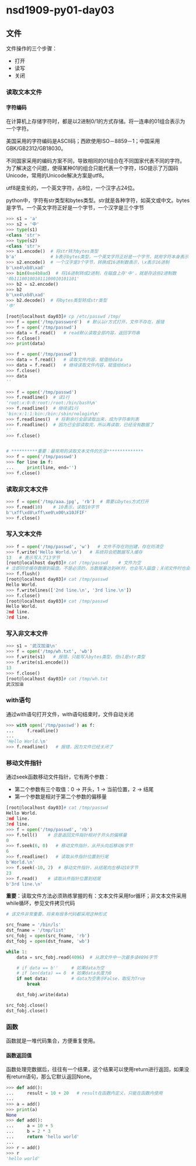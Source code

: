 # nsd1909-py01-day03

## 文件

文件操作的三个步骤：

- 打开
- 读写
- 关闭

### 读取文本文件

#### 字符编码

在计算机上存储字符时，都是以2进制0/1的方式存储。将一连串的01组合表示为一个字符。

美国采用的字符编码是ASCII码；西欧使用ISO－8859－1；中国采用GBK/GB2312/GB18030。

不同国家采用的编码方案不同，导致相同的01组合在不同国家代表不同的字符。为了解决这个问题，使得某种01的组合只能代表一个字符，ISO提示了万国码Unicode，常用的Unicode解决方案是utf8。

utf8是变长的，一个英文字符，占8位，一个汉字占24位。

python中，字符有str类型和bytes类型。str就是各种字符，如英文或中文。bytes是字节。一个英文字符正好是一个字节，一个汉字是三个字节

```python
>>> s1 = 'a'
>>> s2 = '中'
>>> type(s1)
<class 'str'>
>>> type(s2)
<class 'str'>
>>> s1.encode()  # 将str转为bytes类型
b'a'             # b表示bytes类型，一个英文字符正好是一个字节，就用字符本身表示
>>> s2.encode()  # 一个汉字是3个字节，转换成16进制数表示，\x表示16进制
b'\xe4\xb8\xad'
>>> bin(0xe4b8ad)  # 将16进制转成2进制，在磁盘上存'中'，就是存这些2进制数
'0b111001001011100010101101'
>>> b2 = s2.encode()
>>> b2
b'\xe4\xb8\xad'
>>> b2.decode()  # 将bytes类型转成str类型
'中'
```

```python
[root@localhost day03]# cp /etc/passwd /tmp/
>>> f = open('/tmp/password')  # 默认以r方式打开，文件不存在，报错
>>> f = open('/tmp/passwd')
>>> data = f.read()   # read默认读取全部内容，返回字符串
>>> f.close()
>>> print(data)

>>> f = open('/tmp/passwd')
>>> data = f.read()   # 读取文件内容，赋值给data
>>> data = f.read()   # 继续读取文件内容，赋值给data
>>> f.close()
>>> data
''

>>> f = open('/tmp/passwd')
>>> f.readline()  # 读1行
'root:x:0:0:root:/root:/bin/bash\n'
>>> f.readline()  # 继续读1行
'bin:x:1:1:bin:/bin:/sbin/nologin\n'
>>> f.readlines()  # 将剩余行全部读取出来，成为字符串列表
>>> f.readline()  # 因为已全部读取完，所以再读取，已经没有数据了
''
>>> f.close()


# **********重要：最常用的读取文本文件的方法**************
>>> f = open('/tmp/passwd')
>>> for line in f:
...     print(line, end='')
>>> f.close()
```

### 读取非文本文件

```python
>>> f = open('/tmp/aaa.jpg', 'rb')  # 需要以bytes方式打开
>>> f.read(10)    # 10表示，读取10字节
b'\xff\xd8\xff\xe0\x00\x10JFIF'
>>> f.close()
```

### 写入文本文件

```python
>>> f = open('/tmp/passwd', 'w')   # 文件不存在则创建，存在则清空
>>> f.write('Hello World.\n')   # 系统将会把数据写入缓存
13   # 表示写入了13字节
[root@localhost day03]# cat /tmp/passwd    # 文件为空
# 立即同步缓存数据到磁盘。不是必须的，当数据量达到4K时，也会写入磁盘；关闭文件时也会写入磁盘
>>> f.flush()
[root@localhost day03]# cat /tmp/passwd 
Hello World.
>>> f.writelines(['2nd line.\n', '3rd line.\n'])
>>> f.close()
[root@localhost day03]# cat /tmp/passwd 
Hello World.
2nd line.
3rd line.
```

### 写入非文本文件

```python
>>> s1 = '武汉加油\n'
>>> f = open('/tmp/wh.txt', 'wb')
>>> f.write(s1)   # 报错，只能写入bytes类型，但s1是str类型
>>> f.write(s1.encode())
13
>>> f.close()
[root@localhost day03]# cat /tmp/wh.txt 
武汉加油
```

### with语句

通过with语句打开文件，with语句结束时，文件自动关闭

```python
>>> with open('/tmp/passwd') as f:
...     f.readline()
... 
'Hello World.\n'
>>> f.readline()   # 报错，因为文件已经关闭了
```

### 移动文件指针

通过seek函数移动文件指针，它有两个参数：

- 第二个参数有三个取值：0 -> 开头，1 -> 当前位置，2 -> 结尾
- 第一个参数是相对于第二个参数的偏移量

```python
[root@localhost day03]# cat /tmp/passwd 
Hello World.
2nd line.
3rd line.
>>> f = open('/tmp/passwd', 'rb')
>>> f.tell()    # 总是返回文件指针相对于开头的偏移量
0
>>> f.seek(6, 0)   # 移动文件指针，从开头向后移动6字节
6
>>> f.readline()   # 读取从件指针位置到行尾
b'World.\n'
>>> f.seek(-10, 2)  # 移动文件指针，从结尾向左移动10字节
23
>>> f.read()    # 读取从件指针位置到结尾
b'3rd line.\n'
```

**重要**：读取文件方法必须熟练掌握的有：文本文件采用for循环；非文本文件采用while循环，参见文件拷贝代码

```python
# 该文件非常重要，将来有很多代码都采用这种形式

src_fname = '/bin/ls'
dst_fname = '/tmp/list'
src_fobj = open(src_fname, 'rb')
dst_fobj = open(dst_fname, 'wb')

while 1:
    data = src_fobj.read(4096)  # 从源文件中一次最多读4096字节

    # if data == b''     # 如果data为空
    # if len(data) == 0  # 如果data长度为0
    if not data:         # data为空表示False，取反为True
        break

    dst_fobj.write(data)

src_fobj.close()
dst_fobj.close()
```

### 函数

函数就是一堆代码集合，方便重复使用。

#### 函数返回值

函数处理完数据后，往往有一个结果，这个结果可以使用return进行返回，如果没有return语句，那么它默认返回None。

```python
>>> def add():
...     result = 10 + 20   # result在函数内定义，只能在函数内使用
... 
>>> a = add()
>>> print(a)
None
>>> def add():
...     a = 10 + 5
...     b = 2 * 3
...     return 'hello world'
... 
>>> r = add()
>>> r
'hello world'

```















